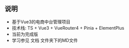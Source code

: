 ## 说明
* 基于Vue3的电商中台管理项目
* 技术栈: TS + Vue3 + VueRouter4 + Pinia + ElementPlus
* 当前为完成版
* 学习参见 文档 文件夹下的MD文件